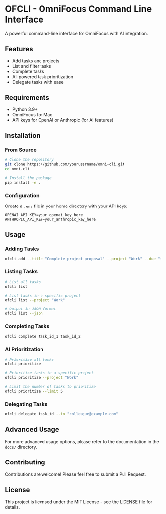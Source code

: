 # OFCLI - OmniFocus Command Line Interface

A powerful command-line interface for OmniFocus with AI integration.

## Features

- Add tasks and projects
- List and filter tasks
- Complete tasks
- AI-powered task prioritization
- Delegate tasks with ease

## Requirements

- Python 3.9+
- OmniFocus for Mac
- API keys for OpenAI or Anthropic (for AI features)

## Installation

### From Source

```bash
# Clone the repository
git clone https://github.com/yourusername/omni-cli.git
cd omni-cli

# Install the package
pip install -e .
```

### Configuration

Create a `.env` file in your home directory with your API keys:

```
OPENAI_API_KEY=your_openai_key_here
ANTHROPIC_API_KEY=your_anthropic_key_here
```

## Usage

### Adding Tasks

```bash
ofcli add --title "Complete project proposal" --project "Work" --due "tomorrow at 5pm"
```

### Listing Tasks

```bash
# List all tasks
ofcli list

# List tasks in a specific project
ofcli list --project "Work"

# Output in JSON format
ofcli list --json
```

### Completing Tasks

```bash
ofcli complete task_id_1 task_id_2
```

### AI Prioritization

```bash
# Prioritize all tasks
ofcli prioritize

# Prioritize tasks in a specific project
ofcli prioritize --project "Work"

# Limit the number of tasks to prioritize
ofcli prioritize --limit 5
```

### Delegating Tasks

```bash
ofcli delegate task_id --to "colleague@example.com"
```

## Advanced Usage

For more advanced usage options, please refer to the documentation in the `docs/` directory.

## Contributing

Contributions are welcome! Please feel free to submit a Pull Request.

## License

This project is licensed under the MIT License - see the LICENSE file for details.
